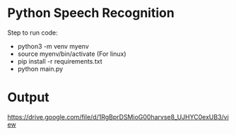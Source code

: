 # Python Speech Recognition

Step to run code:
<ul> 
  <li>python3 -m venv myenv</li>
<li>source myenv/bin/activate (For linux)</li>
  <li>pip install -r requirements.txt</li>
  <li>python main.py</li>

</ul>

# Output
https://drive.google.com/file/d/1RgBprDSMioG00harvse8_UJHYC0exUB3/view
